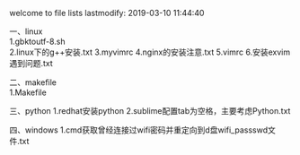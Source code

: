 

welcome to file lists
lastmodify: 2019-03-10 11:44:40


一、linux<br>
    1.gbktoutf-8.sh<br>
    2.linux下的g++安装.txt
    3.myvimrc
    4.nginx的安装注意.txt
    5.vimrc
    6.安装exvim遇到问题.txt




二、makefile<br>
    1.Makefile




三、python
    1.redhat安装python
    2.sublime配置tab为空格，主要考虑Python.txt




四、windows
    1.cmd获取曾经连接过wifi密码并重定向到d盘wifi_passswd文件.txt




